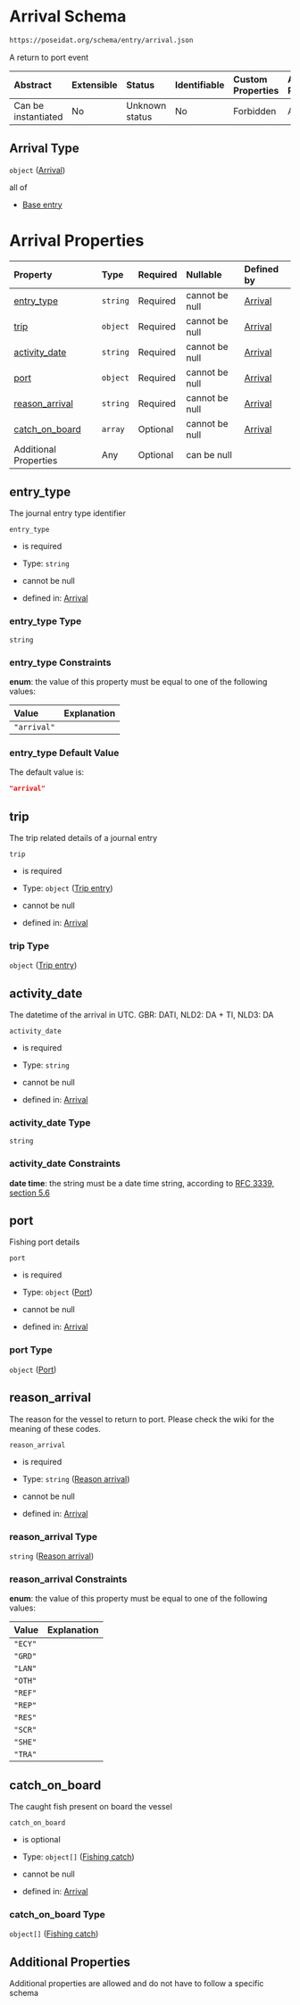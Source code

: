 # Arrival Schema

```txt
https://poseidat.org/schema/entry/arrival.json
```

A return to port event

| Abstract            | Extensible | Status         | Identifiable | Custom Properties | Additional Properties | Access Restrictions | Defined In                                                        |
| :------------------ | :--------- | :------------- | :----------- | :---------------- | :-------------------- | :------------------ | :---------------------------------------------------------------- |
| Can be instantiated | No         | Unknown status | No           | Forbidden         | Allowed               | none                | [arrival.json](schemas/entry/arrival.json "open original schema") |

## Arrival Type

`object` ([Arrival](arrival.md))

all of

*   [Base entry](arrival-allof-base-entry.md "check type definition")

# Arrival Properties

| Property                          | Type     | Required | Nullable       | Defined by                                                                                                                        |
| :-------------------------------- | :------- | :------- | :------------- | :-------------------------------------------------------------------------------------------------------------------------------- |
| [entry_type](#entry_type)         | `string` | Required | cannot be null | [Arrival](arrival-properties-entry_type.md "https://poseidat.org/schema/entry/arrival.json#/properties/entry_type")               |
| [trip](#trip)                     | `object` | Required | cannot be null | [Arrival](arrival-properties-trip-entry.md "https://poseidat.org/schema/core/trip-entry.json#/properties/trip")                   |
| [activity_date](#activity_date)   | `string` | Required | cannot be null | [Arrival](arrival-properties-activity_date.md "https://poseidat.org/schema/entry/arrival.json#/properties/activity_date")         |
| [port](#port)                     | `object` | Required | cannot be null | [Arrival](arrival-properties-port.md "https://poseidat.org/schema/core/port.json#/properties/port")                               |
| [reason_arrival](#reason_arrival) | `string` | Required | cannot be null | [Arrival](arrival-properties-reason-arrival.md "https://poseidat.org/schema/enum/reason-arrival.json#/properties/reason_arrival") |
| [catch_on_board](#catch_on_board) | `array`  | Optional | cannot be null | [Arrival](arrival-properties-catch-on-board.md "https://poseidat.org/schema/entry/arrival.json#/properties/catch_on_board")       |
| Additional Properties             | Any      | Optional | can be null    |                                                                                                                                   |

## entry_type

The journal entry type identifier

`entry_type`

*   is required

*   Type: `string`

*   cannot be null

*   defined in: [Arrival](arrival-properties-entry_type.md "https://poseidat.org/schema/entry/arrival.json#/properties/entry_type")

### entry_type Type

`string`

### entry_type Constraints

**enum**: the value of this property must be equal to one of the following values:

| Value       | Explanation |
| :---------- | :---------- |
| `"arrival"` |             |

### entry_type Default Value

The default value is:

```json
"arrival"
```

## trip

The trip related details of a journal entry

`trip`

*   is required

*   Type: `object` ([Trip entry](arrival-properties-trip-entry.md))

*   cannot be null

*   defined in: [Arrival](arrival-properties-trip-entry.md "https://poseidat.org/schema/core/trip-entry.json#/properties/trip")

### trip Type

`object` ([Trip entry](arrival-properties-trip-entry.md))

## activity_date

The datetime of the arrival in UTC. GBR: DATI, NLD2: DA + TI, NLD3: DA

`activity_date`

*   is required

*   Type: `string`

*   cannot be null

*   defined in: [Arrival](arrival-properties-activity_date.md "https://poseidat.org/schema/entry/arrival.json#/properties/activity_date")

### activity_date Type

`string`

### activity_date Constraints

**date time**: the string must be a date time string, according to [RFC 3339, section 5.6](https://tools.ietf.org/html/rfc3339 "check the specification")

## port

Fishing port details

`port`

*   is required

*   Type: `object` ([Port](arrival-properties-port.md))

*   cannot be null

*   defined in: [Arrival](arrival-properties-port.md "https://poseidat.org/schema/core/port.json#/properties/port")

### port Type

`object` ([Port](arrival-properties-port.md))

## reason_arrival

The reason for the vessel to return to port. Please check the wiki for the meaning of these codes.

`reason_arrival`

*   is required

*   Type: `string` ([Reason arrival](arrival-properties-reason-arrival.md))

*   cannot be null

*   defined in: [Arrival](arrival-properties-reason-arrival.md "https://poseidat.org/schema/enum/reason-arrival.json#/properties/reason_arrival")

### reason_arrival Type

`string` ([Reason arrival](arrival-properties-reason-arrival.md))

### reason_arrival Constraints

**enum**: the value of this property must be equal to one of the following values:

| Value   | Explanation |
| :------ | :---------- |
| `"ECY"` |             |
| `"GRD"` |             |
| `"LAN"` |             |
| `"OTH"` |             |
| `"REF"` |             |
| `"REP"` |             |
| `"RES"` |             |
| `"SCR"` |             |
| `"SHE"` |             |
| `"TRA"` |             |

## catch_on_board

The caught fish present on board the vessel

`catch_on_board`

*   is optional

*   Type: `object[]` ([Fishing catch](arrival-properties-catch-on-board-fishing-catch.md))

*   cannot be null

*   defined in: [Arrival](arrival-properties-catch-on-board.md "https://poseidat.org/schema/entry/arrival.json#/properties/catch_on_board")

### catch_on_board Type

`object[]` ([Fishing catch](arrival-properties-catch-on-board-fishing-catch.md))

## Additional Properties

Additional properties are allowed and do not have to follow a specific schema

